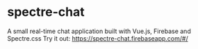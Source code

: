 # spectre-chat
A small real-time chat application built with Vue.js, Firebase and Spectre.css
Try it out: https://spectre-chat.firebaseapp.com/#/